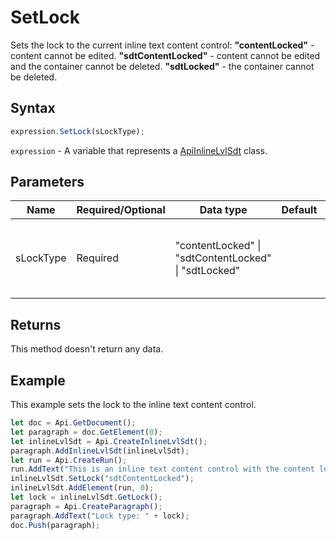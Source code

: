 # SetLock

Sets the lock to the current inline text content control:
**"contentLocked"** - content cannot be edited.
**"sdtContentLocked"** - content cannot be edited and the container cannot be deleted.
**"sdtLocked"** - the container cannot be deleted.

## Syntax

```javascript
expression.SetLock(sLockType);
```

`expression` - A variable that represents a [ApiInlineLvlSdt](../ApiInlineLvlSdt.md) class.

## Parameters

| **Name** | **Required/Optional** | **Data type** | **Default** | **Description** |
| ------------- | ------------- | ------------- | ------------- | ------------- |
| sLockType | Required | "contentLocked" \| "sdtContentLocked" \| "sdtLocked" |  | The lock type applied to the inline text content control. |

## Returns

This method doesn't return any data.

## Example

This example sets the lock to the inline text content control.

```javascript editor-docx
let doc = Api.GetDocument();
let paragraph = doc.GetElement(0);
let inlineLvlSdt = Api.CreateInlineLvlSdt();
paragraph.AddInlineLvlSdt(inlineLvlSdt);
let run = Api.CreateRun();
run.AddText("This is an inline text content control with the content lock set to it.");
inlineLvlSdt.SetLock("sdtContentLocked");
inlineLvlSdt.AddElement(run, 0);
let lock = inlineLvlSdt.GetLock();
paragraph = Api.CreateParagraph();
paragraph.AddText("Lock type: " + lock);
doc.Push(paragraph);
```
